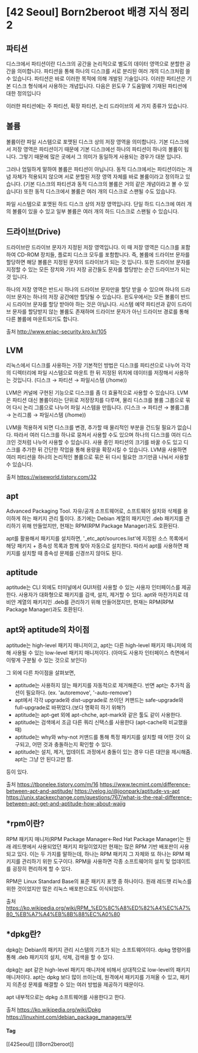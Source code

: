 # [42 Seoul] Born2beroot 배경 지식 정리 2

## 파티션
디스크에서 파티션이란 디스크의 공간을 논리적으로 별도의 데이터 영역으로 분할한 공간을 의미합니다. 파티션을 통해 하나의 디스크를 서로 분리된 여러 개의 디스크처럼 쓸 수 있습니다. 파티션은 바로 이러한 목적에 의해 개발된 기술입니다. 이러한 파티션은 기본 디스크 형식에서 사용하는 개념입니다. 다음은 윈도우 7 도움말에 기재된 파티션에 대한 정의입니다

이러한 파티션에는 주 파티션, 확장 파티션, 논리 드라이브의 세 가지 종류가 있습니다.


## 볼륨
볼륨이란 파일 시스템으로 포맷된 디스크 상의 저장 영역을 의미합니다. 기본 디스크에서 저장 영역은 파티션이기 때문에 기본 디스크에선 하나의 파티션이 하나의 볼륨이 됩니다. 그렇기 때문에 많은 곳에서 그 의미가 동일하게 사용되는 경우가 대분 입니다.

그러나 엄밀하게 말하여 볼륨은 파티션이 아닙니다. 동적 디스크에서는 파티션이라는 개념 자체가 적용되지 않으며 서로 분할된 저장 영역 자체를 바로 볼륨이라고 정의하고 있습니다. (기본 디스크의 파티션과 동적 디스크의 볼륨은 거의 같은 개념이라고 볼 수 있습니다) 또한 동적 디스크에서 볼륨은 여러 개의 디스크로 스팬될 수도 있습니다.

파일 시스템으로 포맷된 하드 디스크 상의 저장 영역입니다. 단일 하드 디스크에 여러 개의 볼륨이 있을 수 있고 일부 볼륨은 여러 개의 하드 디스크로 스팬될 수 있습니다.


## 드라이브(Drive)
드라이브란 드라이브 문자가 지정된 저장 영역입니다. 이 때 저장 영역은 디스크를 포함하여 CD-ROM 장치들, 플로피 디스크 모두를 포함합니다. 즉, 볼륨에 드라이브 문자를 할당하면 해당 볼륨은 지정된 문자의 드라이브가 되는 것 입니다. 또한 드라이브 문자를 지정할 수 있는 모든 장치와 기타 저장 공간들도 문자를 할당받는 순간 드라이브가 되는 것 입니다.

하나의 저장 영역은 반드시 하나의 드라이브 문자만을 할당 받을 수 있으며 하나의 드라이브 문자는 하나의 저장 공간에만 할당될 수 있습니다. 윈도우에서는 모든 볼륨이 반드시 드라이브 문자를 할당 받아야 하는 것은 아닙니다. 시스템 예약 파티션과 같이 드라이브 문자를 할당받지 않는 볼륨도 존재하며 드라이브 문자가 아닌 드라이브 경로를 통해 다른 볼륨에 마운트되기도 합니다.

출처
http://www.eniac-security.kro.kr/105


## LVM
리눅스에서 디스크를 사용하는 가장 기본적인 방법은 디스크를 파티션으로 나누어 각각의 디렉터리에 파일 시스템으로 마운트 한 뒤 지정된 위치에 데이터를 저장해서 사용하는 것입니다.
(디스크 → 파티션 → 파일시스템 (/home))

LVM은 커널에 구현된 기능으로 디스크를 좀 더 효율적으로 사용할 수 있습니다.
LVM은 파티션 대신 볼륨이라는 단위로 저장장치를 다루며, 물리 디스크를 볼륨 그룹으로 묶어 다시 논리 그룹으로 나누어 파일 시스템을 만듭니다.
(디스크 → 파티션 → 볼륨그룹 → 논리그룹 → 파일시스템 (/home))

LVM을 적용하게 되면 디스크를 변경, 추가할 때 물리적인 부분을 건드릴 필요가 없습니다. 따라서 여러 디스크를 하나로 뭉쳐서 사용할 수도 있으며 하나의 디스크를 여러 디스크인 것처럼 나누어 사용할 수 있습니다.
사용 중인 파티션의 크기를 바꿀 수도 있고 디스크를 추가한 뒤 간단한 작업을 통해 용량을 확장시킬 수 있습니다.
LVM을 사용하면 여러 파티션을 하나의 논리적인 볼륨으로 묶은 뒤 다시 필요한 크기만큼 나눠서 사용할 수 있습니다.

출처
https://wiseworld.tistory.com/32


## apt
Advanced Packaging Tool. 자유/공개 소프트웨어로, 소프트웨어 설치와 삭제를 용이하게 하는 패키지 관리 툴이다. 초기에는 Debian 계열의 패키지인 .deb 패키지를 관리하기 위해 만들었지만, 현재는 RPM(RPM Package Manager)과도 호환된다.

apt를 활용해서 패키지를 설치하면, '_etc_apt/sources.list'에 지정된 소스 목록에서 해당 패키지 + 종속성 목록과 함께 찾아 자동으로 설치한다. 따라서 apt를 사용하면 패키지를 설치할 때 종속성 문제를 신경쓰지 않아도 된다.
 

## aptitude
aptitude는 CLI 외에도 터미널에서 GUI처럼 사용할 수 있는 사용자 인터페이스를 제공한다. 사용자가 대화형으로 패키지를 검색, 설치, 제거할 수 있다. apt와 마찬가지로 데비안 계열의 패키지인 .deb를 관리하기 위해 만들어졌지만, 현재는 RPM(RPM Package Manager)과도 호환된다.


## apt와 aptitude의 차이점
aptitude는 high-level 패키지 매니저이고, apt는 다른 high-level 패키지 매니저에 의해 사용될 수 있는 low-level 패키지 매니저이다. (아마도 사용자 인터페이스 측면에서 이렇게  구분될 수 있는 것으로 보인다)

그 외에 다른 차이점을 살펴보면,

* aptitude는 사용하지 않는 패키지를 자동적으로 제거해준다. 반면 apt는 추가적 옵션이 필요하다. (ex. 'autoremove', '-auto-remove')
*  apt에서 각각 upgrade와 dist-upgrade로 쓰이던 커맨드는 safe-upgrade와 full-upgrade로 바뀌었다.(보다 명확히 하기 위해?)
* aptitude는 apt-get 외에 apt-chche, apt-mark와 같은 툴도 같이 사용한다.
* aptitude는 검색에서 조금 다른 쿼리 신택스를 사용한다 (apt-cache와 비교했을 때)
* aptitude는 why와 why-not 커맨드를 통해 특정 패키지를 설치할 때 어떤 것이 요구되고, 어떤 것과 충돌하는지 확인할 수 있다.
* aptitude는 설치, 제거, 업데이트 과정에서 충돌이 있는 경우 다른 대안을 제시해줌. apt는 그냥 안 된다고만 함.

등이 있다. 

출처
https://tbonelee.tistory.com/m/16
https://www.tecmint.com/difference-between-apt-and-aptitude/
https://velog.io/@joonpark/aptitude-vs-apt
https://unix.stackexchange.com/questions/767/what-is-the-real-difference-between-apt-get-and-aptitude-how-about-wajig

 
## *rpm이란?
RPM 패키지 매니저(RPM Package Manager←Red Hat Package Manager)는 원래 레드햇에서 사용되었던 패키지 파일이었지만 현재는 많은 RPM 기반 배포판이 사용되고 있다. 이는 두 가지를 말하는데, 하나는 RPM 패키지 그 자체와 또 하나는 RPM 패키지를 관리하기 위한 도구이다. RPM을 사용하면 각종 소프트웨어의 설치 및 업데이트를 굉장히 편리하게 할 수 있다.

RPM은 Linux Standard Base의 표준 패키지 포맷 중 하나이다.
원래 레드햇 리눅스를 위한 것이었지만 많은 리눅스 배포판으로도 이식되었다.

출처
https://ko.wikipedia.org/wiki/RPM_%ED%8C%A8%ED%82%A4%EC%A7%80_%EB%A7%A4%EB%8B%88%EC%A0%80
 

## *dpkg란?
dpkg는 Debian의 패키지 관리 시스템의 기초가 되는 소프트웨어이다. dpkg 명령어를 통해 .deb 패키지의 설치, 삭제, 검색을 할 수 있다.

dpkg는 apt 같은 high-level 패키지 매니저에 비해서 상대적으로 low-level의 패키지 매니저이다. apt는 dpkg 보다 많이 쓰이는데, 원격에서 패키지를 가져올 수 있고, 패키지 의존성 문제를 해결할 수 있는 여러 방법을 제공하기 때문이다.

apt 내부적으로는 dpkg 소프트웨어를 사용한다고 한다. 

출처
https://ko.wikipedia.org/wiki/Dpkg
https://linuxhint.com/debian_package_managers/부


#### Tag
[[42Seoul]] [[Born2beroot]]